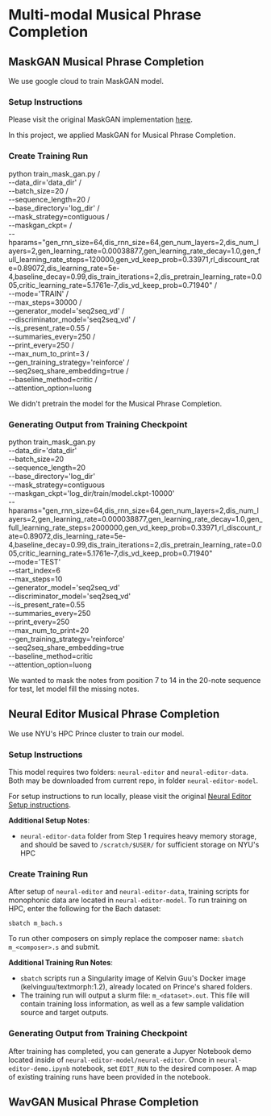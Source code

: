 # Multi-modal Musical Phrase Completion

## MaskGAN Musical Phrase Completion
We use google cloud to train MaskGAN model.

### Setup Instructions

Please visit the original MaskGAN implementation [here](https://github.com/tensorflow/models/tree/master/research/maskgan).

In this project, we applied MaskGAN for Musical Phrase Completion.

### Create Training Run
python train_mask_gan.py /\
  --data_dir='data_dir' /\
  --batch_size=20 /\
  --sequence_length=20 /\
  --base_directory='log_dir' /\
  --mask_strategy=contiguous /\
  --maskgan_ckpt= /\
  --hparams="gen_rnn_size=64,dis_rnn_size=64,gen_num_layers=2,dis_num_layers=2,gen_learning_rate=0.00038877,gen_learning_rate_decay=1.0,gen_full_learning_rate_steps=120000,gen_vd_keep_prob=0.33971,rl_discount_rate=0.89072,dis_learning_rate=5e-4,baseline_decay=0.99,dis_train_iterations=2,dis_pretrain_learning_rate=0.005,critic_learning_rate=5.1761e-7,dis_vd_keep_prob=0.71940" /\
  --mode='TRAIN' /\
  --max_steps=30000 /\
  --generator_model='seq2seq_vd' /\
  --discriminator_model='seq2seq_vd' /\
  --is_present_rate=0.55 /\
  --summaries_every=250 /\
  --print_every=250 /\
  --max_num_to_print=3 /\
  --gen_training_strategy='reinforce' /\
  --seq2seq_share_embedding=true /\
  --baseline_method=critic /\
  --attention_option=luong

We didn't pretrain the model for the Musical Phrase Completion.

### Generating Output from Training Checkpoint
python train_mask_gan.py \
  --data_dir='data_dir' \
  --batch_size=20 \
  --sequence_length=20 \
  --base_directory='log_dir' \
  --mask_strategy=contiguous \
  --maskgan_ckpt='log_dir/train/model.ckpt-10000' \
  --hparams="gen_rnn_size=64,dis_rnn_size=64,gen_num_layers=2,dis_num_layers=2,gen_learning_rate=0.000038877,gen_learning_rate_decay=1.0,gen_full_learning_rate_steps=2000000,gen_vd_keep_prob=0.33971,rl_discount_rate=0.89072,dis_learning_rate=5e-4,baseline_decay=0.99,dis_train_iterations=2,dis_pretrain_learning_rate=0.005,critic_learning_rate=5.1761e-7,dis_vd_keep_prob=0.71940" \
  --mode='TEST' \
  --start_index=6 \
  --max_steps=10 \
  --generator_model='seq2seq_vd' \
  --discriminator_model='seq2seq_vd' \
  --is_present_rate=0.55 \
  --summaries_every=250 \
  --print_every=250 \
  --max_num_to_print=20 \
  --gen_training_strategy='reinforce' \
  --seq2seq_share_embedding=true \
  --baseline_method=critic \
  --attention_option=luong

We wanted to mask the notes from position 7 to 14 in the 20-note sequence for test, let model fill the missing notes.

## Neural Editor Musical Phrase Completion
We use NYU's HPC Prince cluster to train our model.

### Setup Instructions

This model requires two folders: `neural-editor` and `neural-editor-data`. Both may be downloaded from current repo, in folder `neural-editor-model`.

For setup instructions to run locally, please visit the original [Neural Editor Setup instructions](https://github.com/kelvinguu/neural-editor/tree/readme).

**Additional Setup Notes**:
- `neural-editor-data` folder from Step 1 requires heavy memory storage, and should be saved to `/scratch/$USER/` for sufficient storage on NYU's HPC


### Create Training Run

After setup of `neural-editor` and `neural-editor-data`, training scripts for monophonic data are located in `neural-editor-model`. To run training on HPC, enter the following for the Bach dataset:

```
sbatch m_bach.s
```
To run other composers on simply replace the composer name: `sbatch m_<composer>.s` and submit.

**Additional Training Run Notes**:
- `sbatch` scripts run a Singularity image of Kelvin Guu's Docker image (kelvinguu/textmorph:1.2), already located on Prince's shared folders. 
- The training run will output a slurm file: `m_<dataset>.out`. This file will contain training loss information, as well as a few sample validation source and target outputs.


### Generating Output from Training Checkpoint

After training has completed, you can generate a Jupyer Notebook demo located inside of `neural-editor-model/neural-editor`. Once in `neural-editor-demo.ipynb` notebook, set `EDIT_RUN` to the desired composer. A map of existing training runs have been provided in the notebook.



## WavGAN Musical Phrase Completion
